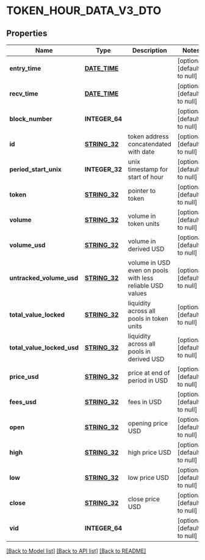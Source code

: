 # TOKEN_HOUR_DATA_V3_DTO

## Properties
Name | Type | Description | Notes
------------ | ------------- | ------------- | -------------
**entry_time** | [**DATE_TIME**](DATE_TIME.md) |  | [optional] [default to null]
**recv_time** | [**DATE_TIME**](DATE_TIME.md) |  | [optional] [default to null]
**block_number** | **INTEGER_64** |  | [optional] [default to null]
**id** | [**STRING_32**](STRING_32.md) | token address concatendated with date | [optional] [default to null]
**period_start_unix** | **INTEGER_32** | unix timestamp for start of hour | [optional] [default to null]
**token** | [**STRING_32**](STRING_32.md) | pointer to token | [optional] [default to null]
**volume** | [**STRING_32**](STRING_32.md) | volume in token units | [optional] [default to null]
**volume_usd** | [**STRING_32**](STRING_32.md) | volume in derived USD | [optional] [default to null]
**untracked_volume_usd** | [**STRING_32**](STRING_32.md) | volume in USD even on pools with less reliable USD values | [optional] [default to null]
**total_value_locked** | [**STRING_32**](STRING_32.md) | liquidity across all pools in token units | [optional] [default to null]
**total_value_locked_usd** | [**STRING_32**](STRING_32.md) | liquidity across all pools in derived USD | [optional] [default to null]
**price_usd** | [**STRING_32**](STRING_32.md) | price at end of period in USD | [optional] [default to null]
**fees_usd** | [**STRING_32**](STRING_32.md) | fees in USD | [optional] [default to null]
**open** | [**STRING_32**](STRING_32.md) | opening price USD | [optional] [default to null]
**high** | [**STRING_32**](STRING_32.md) | high price USD | [optional] [default to null]
**low** | [**STRING_32**](STRING_32.md) | low price USD | [optional] [default to null]
**close** | [**STRING_32**](STRING_32.md) | close price USD | [optional] [default to null]
**vid** | **INTEGER_64** |  | [optional] [default to null]

[[Back to Model list]](../README.md#documentation-for-models) [[Back to API list]](../README.md#documentation-for-api-endpoints) [[Back to README]](../README.md)


